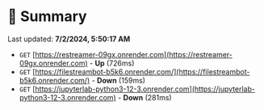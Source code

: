 # 📖 Summary
Last updated: **7/2/2024, 5:50:17 AM**

- `GET` [https://restreamer-09gx.onrender.com](https://restreamer-09gx.onrender.com) - **Up** (726ms)
- `GET` [https://filestreambot-b5k6.onrender.com/](https://filestreambot-b5k6.onrender.com/) - **Down** (159ms)
- `GET` [https://jupyterlab-python3-12-3.onrender.com](https://jupyterlab-python3-12-3.onrender.com) - **Down** (281ms)
